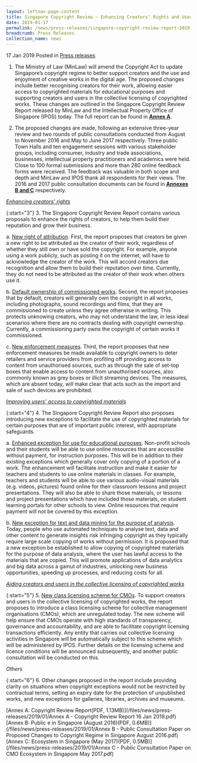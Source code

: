 ```yaml
---
layout: leftnav-page-content
title: Singapore Copyright Review – Enhancing Creators’ Rights and Users’ Access to Copyrighted Works
date: 2019-01-17
permalink: /news/press-releases/singapore-copyright-review-report-2019
breadcrumb: Press Releases
collection_name: news
---
```

17 Jan 2019 Posted in [Press releases](/news/press-releases)

1. The Ministry of Law (MinLaw) will amend the Copyright Act to update Singapore’s copyright regime to better support creators and the use and enjoyment of creative works in the digital age. The proposed changes include better recognising creators for their work, allowing easier access to copyrighted materials for educational purposes and supporting creators and users in the collective licensing of copyrighted works. These changes are outlined in the Singapore Copyright Review Report released by MinLaw and the Intellectual Property Office of Singapore (IPOS) today. The full report can be found in <ins>**Annex A**</ins>.

2. The proposed changes are made, following an extensive three-year review and two rounds of public consultations conducted from August to November 2016 and May to June 2017 respectively. Three public Town Halls and ten engagement sessions with various stakeholder groups, including consumer, industry and trade associations, businesses, intellectual property practitioners and academics were held. Close to 100 formal submissions and more than 280 online feedback forms were received. The feedback was valuable in both scope and depth and MinLaw and IPOS thank all respondents for their views. The 2016 and 2017 public consultation documents can be found in <ins>**Annexes B and C**</ins> respectively.

<ins>*Enhancing creators’ rights*</ins>

{:start="3"}
3. The Singapore Copyright Review Report contains various proposals to enhance the rights of creators, to help them build their reputation and grow their business.

a. <ins>New right of attribution</ins>.  First, the report proposes that creators be given a new right to be attributed as the creator of their work, regardless of whether they still own or have sold the copyright. For example, anyone using a work publicly, such as posting it on the internet, will have to acknowledge the creator of the work. This will accord creators due recognition and allow them to build their reputation over time. Currently, they do not need to be attributed as the creator of their work when others use it.

b. <ins>Default ownership of commissioned works</ins>. Second, the report proposes that by default, creators will generally own the copyright in all works, including photographs, sound recordings and films, that they are commissioned to create unless they agree otherwise in writing. This protects unknowing creators, who may not understand the law, in less ideal scenarios where there are no contracts dealing with copyright ownership.  Currently, a commissioning party owns the copyright of certain works it commissioned.   

c. <ins>New enforcement measures</ins>.  Third, the report proposes that new enforcement measures be made available to copyright owners to deter retailers and service providers from profiting off providing access to content from unauthorised sources, such as through the sale of set-top boxes that enable access to content from unauthorised sources, also commonly known as grey boxes or illicit streaming devices. The measures, which are absent today, will make clear that acts such as the import and sale of such devices are prohibited.

<ins>*Improving users’ access to copyrighted materials*</ins>

{:start="4"}
4. The Singapore Copyright Review Report also proposes introducing new exceptions to facilitate the use of copyrighted materials for certain purposes that are of important public interest, with appropriate safeguards.

a. <ins>Enhanced exception for use for educational purposes</ins>.  Non-profit schools and their students will be able to use online resources that are accessible without payment, for instruction purposes. This will be in addition to their existing exceptions which generally cover only copying of a portion of a work. The enhancement will facilitate instruction and make it easier for teachers and students to use online materials in classes. For example, teachers and students will be able to use various audio-visual materials (e.g. videos, pictures) found online for their classroom lessons and project presentations. They will also be able to share those materials, or lessons and project presentations which have included those materials, on student learning portals for other schools to view. Online resources that require payment will not be covered by this exception.

b. <ins>New exception for text and data mining for the purpose of analysis</ins>.  Today, people who use automated techniques to analyse text, data and other content to generate insights risk infringing copyright as they typically require large scale copying of works without permission. It is proposed that a new exception be established to allow copying of copyrighted materials for the purpose of data analysis, where the user has lawful access to the materials that are copied. This will promote applications of data analytics and big data across a gamut of industries, unlocking new business opportunities, speeding up processes, and reducing costs for all.

<ins>*Aiding creators and users in the collective licensing of copyrighted works*</ins>

{:start="5"}
5. <ins>New class licensing scheme for CMOs</ins>.  To support creators and users in the collective licensing of copyrighted works, the report proposes to introduce a class licensing scheme for collective management organisations (CMOs), which are unregulated today. The new scheme will help ensure that CMOs operate with high standards of transparency, governance and accountability, and are able to facilitate copyright licensing transactions efficiently. Any entity that carries out collective licensing activities in Singapore will be automatically subject to this scheme which will be administered by IPOS. Further details on the licensing scheme and licence conditions will be announced subsequently, and another public consultation will be conducted on this.

*Others*

{:start="6"}
6. Other changes proposed in the report include providing clarity on situations when copyright exceptions would not be restricted by contractual terms, setting an expiry date for the protection of unpublished works, and new exceptions for galleries, libraries, archives and museums. 

[Annex A: Copyright Review Report(PDF, 1.13MB)](/files/news/press-releases/2019/01/Annex A - Copyright Review Report 16 Jan 2019.pdf)  
[Annex B: Public e in Singapore (August 2016)(PDF, 0.6MB)](/files/news/press-releases/2019/01/Annex B - Public Consultation Paper on Proposed Changes to Copyright Regime in Singapore August 2016.pdf)  
[Annex C: Ecosystem in Singapore (May 2017)(PDF, 0.5MB)](/files/news/press-releases/2019/01/Annex C - Public Consultation Paper on CMO Ecosystem in Singapore May 2017.pdf)


